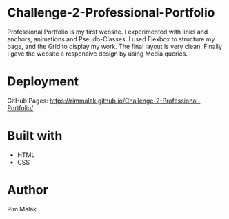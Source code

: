 # Challenge-2-Professional-Portfolio
Professional Portfolio is my first website.
I experimented with links and anchors, animations and Pseudo-Classes.
I used Flexbox to structure my page, and the Grid to display my work. The final layout is very clean. Finally I gave the website a responsive design by using Media queries.

# Deployment
GitHub Pages:
https://rimmalak.github.io/Challenge-2-Professional-Portfolio/

# Built with
- HTML
- CSS

# Author
Rim Malak


